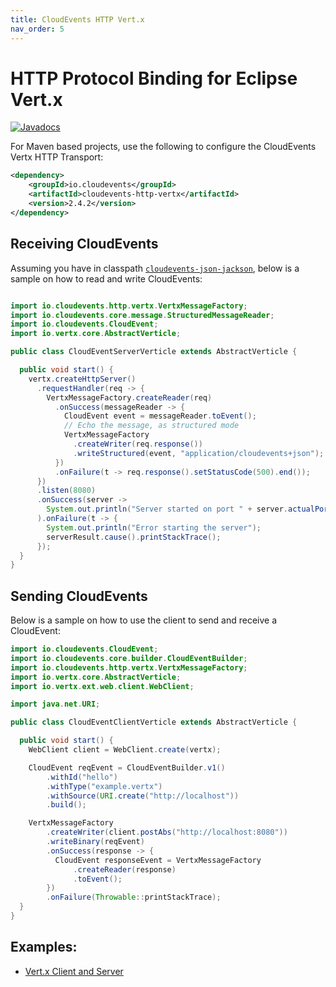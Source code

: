 ```yaml
---
title: CloudEvents HTTP Vert.x
nav_order: 5
---
```


# HTTP Protocol Binding for Eclipse Vert.x

[![Javadocs](http://www.javadoc.io/badge/io.cloudevents/cloudevents-http-vertx.svg?color=green)](http://www.javadoc.io/doc/io.cloudevents/cloudevents-http-vertx)

For Maven based projects, use the following to configure the CloudEvents Vertx
HTTP Transport:

```xml
<dependency>
    <groupId>io.cloudevents</groupId>
    <artifactId>cloudevents-http-vertx</artifactId>
    <version>2.4.2</version>
</dependency>
```

## Receiving CloudEvents

Assuming you have in classpath [`cloudevents-json-jackson`](json-jackson.md),
below is a sample on how to read and write CloudEvents:

```java

import io.cloudevents.http.vertx.VertxMessageFactory;
import io.cloudevents.core.message.StructuredMessageReader;
import io.cloudevents.CloudEvent;
import io.vertx.core.AbstractVerticle;

public class CloudEventServerVerticle extends AbstractVerticle {

  public void start() {
    vertx.createHttpServer()
      .requestHandler(req -> {
        VertxMessageFactory.createReader(req)
          .onSuccess(messageReader -> {
            CloudEvent event = messageReader.toEvent();
            // Echo the message, as structured mode
            VertxMessageFactory
              .createWriter(req.response())
              .writeStructured(event, "application/cloudevents+json");
          })
          .onFailure(t -> req.response().setStatusCode(500).end());
      })
      .listen(8080)
      .onSuccess(server ->
        System.out.println("Server started on port " + server.actualPort())
      ).onFailure(t -> {
        System.out.println("Error starting the server");
        serverResult.cause().printStackTrace();
      });
  }
}
```

## Sending CloudEvents

Below is a sample on how to use the client to send and receive a CloudEvent:

```java
import io.cloudevents.CloudEvent;
import io.cloudevents.core.builder.CloudEventBuilder;
import io.cloudevents.http.vertx.VertxMessageFactory;
import io.vertx.core.AbstractVerticle;
import io.vertx.ext.web.client.WebClient;

import java.net.URI;

public class CloudEventClientVerticle extends AbstractVerticle {

  public void start() {
    WebClient client = WebClient.create(vertx);

    CloudEvent reqEvent = CloudEventBuilder.v1()
        .withId("hello")
        .withType("example.vertx")
        .withSource(URI.create("http://localhost"))
        .build();

    VertxMessageFactory
        .createWriter(client.postAbs("http://localhost:8080"))
        .writeBinary(reqEvent)
        .onSuccess(response -> {
          CloudEvent responseEvent = VertxMessageFactory
              .createReader(response)
              .toEvent();
        })
        .onFailure(Throwable::printStackTrace);
  }
}
```

## Examples:

- [Vert.x Client and Server](https://github.com/cloudevents/sdk-java/tree/master/examples/vertx)
